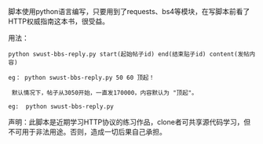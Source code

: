 脚本使用python语言编写，只要用到了requests、bs4等模块，在写脚本前看了HTTP权威指南这本书，很受益。

用法： 
   
    python swust-bbs-reply.py start(起始帖子id) end(结束贴子id) content(发帖内容)

    eg： python swust-bbs-reply.py 50 60 顶起！
    
     默认情况下，帖子从3050开始，一直发170000，内容默认为 "顶起"。
     
    eg:  python swust-bbs-reply.py 
    


声明：此脚本是近期学习HTTP协议的练习作品，clone者可共享源代码学习，但不可用于非法用途。否则，造成一切后果自己承担。
